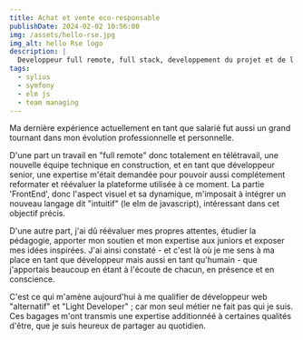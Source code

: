 ```yaml
---
title: Achat et vente eco-responsable 
publishDate: 2024-02-02 10:56:00
img: /assets/hello-rse.jpg
img_alt: hello Rse logo
description: |
  Developpeur full remote, full stack, developpement du projet et de l'équipe de hello Rse.
tags:
  - sylius
  - symfony
  - elm js
  - team managing
---
```


Ma dernière expérience actuellement en tant que salarié fut aussi un grand tournant dans mon évolution professionnelle et personnelle.

D'une part un travail en "full remote" donc totalement en télétravail, une nouvelle équipe technique en construction, et en tant que développeur senior, une expertise m'était demandée pour pouvoir aussi complétement reformater et réévaluer la plateforme utilisée à ce moment. La partie 'FrontEnd', donc l'aspect visuel et sa dynamique, m'imposait à intégrer un nouveau langage dit "intuitif" (le elm de javascript), intéressant dans cet objectif précis.

D'une autre part, j'ai dû réévaluer mes propres attentes, étudier la pédagogie, apporter mon soutien et mon expertise aux juniors et exposer mes idées inspirées. J'ai ainsi constaté - et c'est là où je me sens à ma place en tant que développeur mais aussi en tant qu'humain - que j'apportais beaucoup en étant à l'écoute de chacun, en présence et en conscience.

C'est ce qui m'amène aujourd'hui à me qualifier de développeur web "alternatif" et "Light Developer" ; car mon seul métier ne fait pas qui je suis. Ces bagages m'ont transmis une expertise additionnéé à certaines qualités d'être, que je suis heureux de partager au quotidien.

